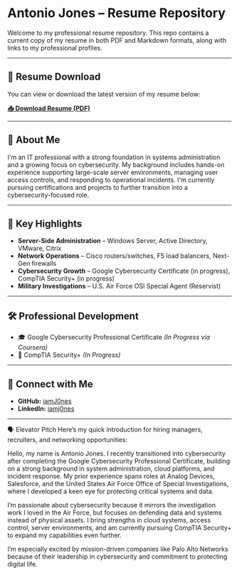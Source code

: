 # Antonio Jones – Resume Repository

Welcome to my professional resume repository. This repo contains a current copy of my resume in both PDF and Markdown formats, along with links to my professional profiles.

---

## 📄 Resume Download

You can view or download the latest version of my resume below:

**[📥 Download Resume (PDF)](./antonio-jones-resume.pdf)**

---

## 🧠 About Me

I'm an IT professional with a strong foundation in systems administration and a growing focus on cybersecurity. My background includes hands-on experience supporting large-scale server environments, managing user access controls, and responding to operational incidents. I'm currently pursuing certifications and projects to further transition into a cybersecurity-focused role.

---

## 🎯 Key Highlights
- **Server-Side Administration** – Windows Server, Active Directory, VMware, Citrix
- **Network Operations** – Cisco routers/switches, F5 load balancers, Next-Gen firewalls
- **Cybersecurity Growth** – Google Cybersecurity Certificate (in progress), CompTIA Security+ (in progress)
- **Military Investigations** – U.S. Air Force OSI Special Agent (Reservist)

---

## 🛠️ Professional Development
- 🎓 Google Cybersecurity Professional Certificate *(In Progress via Coursera)*
- 🔐 CompTIA Security+ *(In Progress)*

---

## 🔗 Connect with Me

- **GitHub:** [iamJ0nes](https://github.com/iamJ0nes)
- **LinkedIn:** [iamj0nes](https://www.linkedin.com/in/iamj0nes)

---

🗣️ Elevator Pitch
Here’s my quick introduction for hiring managers, recruiters, and networking opportunities:

Hello, my name is Antonio Jones. I recently transitioned into cybersecurity after completing the Google Cybersecurity Professional Certificate, building on a strong background in system administration, cloud platforms, and incident response. My prior experience spans roles at Analog Devices, Salesforce, and the United States Air Force Office of Special Investigations, where I developed a keen eye for protecting critical systems and data.

I’m passionate about cybersecurity because it mirrors the investigation work I loved in the Air Force, but focuses on defending data and systems instead of physical assets. I bring strengths in cloud systems, access control, server environments, and am currently pursuing CompTIA Security+ to expand my capabilities even further.

I’m especially excited by mission-driven companies like Palo Alto Networks because of their leadership in cybersecurity and commitment to protecting digital life.